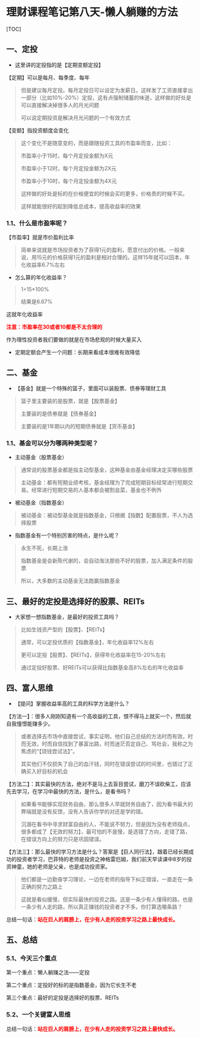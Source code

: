 # 理财课程笔记第八天-懒人躺赚的方法

[TOC]

## 一、定投

- 这里讲的定投指的是【定期变额定投】

【定期】可以是每月、每季度、每年

>  但是建议每月定投。每月定投日可以设定为发薪日。这样发了工资直接拿出一部分（比如10%-20%）定投，这有点强制储蓄的味道，这样做的好处是可以直接解决掉很多人的月光问题
>
> 可以说定期投资是解决月光问题的一个有效方式

【变额】指投资额度会变化

> 这个变化不是随意变的，而是跟随投资工具的市盈率而变，比如：
>
> 市盈率小于15时，每个月定投金额为X元
>
> 市盈率小于12时，每个月定投金额为2X元
>
> 市盈率小于10时，每个月定投金额为4X元
>
> 这样做的好处是标的在价格便宜的时候会买的更多，价格贵的时候不买。
>
> 这样就能很好的起到降低总成本，提高收益率的效果

### 1.1、什么是市盈率呢？

【市盈率】就是市价盈利比率

> 简单来说就是市场投资者为了获得1元的盈利，愿意付出的价格。一般来说，用15元的价格获得1元的盈利是相对合理的。这样15年就可以回本，年化收益率6.7%左右

- 怎么算的年化收益率？

> 1÷15*100%
>
> 结果是6.67%

这就年化收益率

<font color = red>**注意：市盈率在30或者10都是不太合理的**</font>

作为理性投资者我们要做的就是在市场悲观的时候大量买入

- 定期定额会产生一个问题：长期来看成本很难有效降低

## 二、基金

-  【基金】就是一个特殊的篮子，里面可以装股票、债券等理财工具

> 篮子里主要装的是股票，就是【股票基金】
>
> 主要装的是债券就是【债券基金】
>
> 主要装的是1年期以内的短期债券就是【货币基金】

### 1.1、基金可以分为哪两种类型呢？

- 主动基金（股票基金）

> 通常说的股票基金都是指主动型基金，这种基金由基金经理决定买哪些股票
>
> 主动基金：都有短期业绩考核，基金经理为了完成短期目标经常进行短期交易。经常进行短期交易的人基本都会被割韭菜，基金也不例外

- 被动基金（指数基金）

> 被动基金：被动型基金就是指数基金，只根据【指数】配置股票，不人为选择股票

- 指数基金有一个特别厉害的特点，是什么呢？

> 永生不死，长期上涨
>
> 指数基金是会新陈代谢的，会自动淘汰那些不好的股票，加入满足条件的股票
>
> 所以，大多数的主动基金无法跑赢指数基金

## 三、最好的定投是选择好的股票、REITs

- 大家想一想指数基金，是最好的投资工具吗？

> 比如生钱资产型的【股票】、【REITs】
>
> 通常，可以定投优质的【指数基金】，年化收益率12%左右
>
> 更可以定投【股票】、【REITs】，获得年化收益率在15-20%左右
>
> 通过定投好股票、好REITs可以获得比指数基金高8%左右的年化收益率

## 四、富人思维

- 【提问】掌握收益率高的工具的科学方法是什么？

【方法一】：很多人刚刚知道有一个高收益的工具，恨不得马上就买一个，然后就自我憧憬能赚多少。

> 或者选择去市场中直接尝试，事实证明，他们自己总结的方法时而有效，时而无效，时而自信找到了暴富出路，时而迷茫否定自己、骂社会，我称之为焦虑的“【烧钱尝试法】”。
>
> 其实他们不仅损失了自己的血汗钱，同时在错误尝试的时间里，也错过了正确买入好目标的机会

【方法二】：其实最快的方法，绝对不是马上去盲目尝试，磨刀不误砍柴工，应该先去学习，在学习中最快的方法，是什么，是看书吗？

> 如果看书能够实现财务自由，那么很多人早就财务自由了，因为看书最大的弊端就是没有反馈，没有人告诉你学的对还是学的错。
>
> 沉溺在看书中寻求财富自由的人，不能说不努力，但是因为没有老师指点，很多都成了【无效的努力】，最可怕的不是慢，是选错了方向，走错了路，在错误方向上的努力只是巩固错误。

【方法三】：那么最快的学习方法是什么？答案是【巨人同行法】，跟着已经长期成功的投资者学习，巴菲特的老师是投资之神格雷厄姆，我们前天早读课中8岁的投资神童，她的老师是父亲，也是成功投资家。

> 他们都是一边勤奋学习理论，一边在老师的指导下纠正错误，一直走在一条正确的努力之路上
>
> 这就是看似缓慢，但实际最快的投资之路。这是一条少有人懂得的路，也是一条少有人走的路，所以真正赚钱的投资者才不多。你打算选哪条路？

总结一句话：<font color = red>**站在巨人的肩膀上，在少有人走的投资学习之路上最快成长。**</font>

## 五、总结

### 5.1、今天三个重点

第一个重点：懒人躺赚之法——定投


第二个重点：定投好的标的是指数基金，因为它长生不老


第三个重点：最好的定投是选择好的股票、REITs

### 5.2、一个关键富人思维

总结一句话：<font color = red>**站在巨人的肩膀上，在少有人走的投资学习之路上最快成长。**</font>

































































































































































































